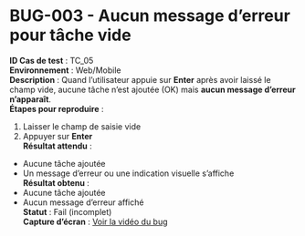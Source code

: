 # BUG-003 - Aucun message d’erreur pour tâche vide
**ID Cas de test** : TC_05  
**Environnement** : Web/Mobile  
**Description** : Quand l’utilisateur appuie sur **Enter** après avoir laissé le champ vide, aucune tâche n’est ajoutée (OK) mais **aucun message d’erreur n’apparaît**.  
**Étapes pour reproduire** :  
1. Laisser le champ de saisie vide  
2. Appuyer sur **Enter**  
**Résultat attendu** :  
- Aucune tâche ajoutée  
- Un message d’erreur ou une indication visuelle s’affiche  
**Résultat obtenu** :  
- Aucune tâche ajoutée  
- Aucun message d’erreur affiché  
**Statut** : Fail (incomplet)  
**Capture d’écran** : 
[Voir la vidéo du bug](./captures/bug-003.mp4)
